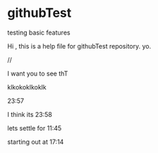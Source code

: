 # githubTest

testing basic features

Hi , this is a help file for githubTest repository.
yo.

//

I want you to see thT




klkokoklkoklk

23:57

I think its 23:58


lets settle for 11:45

starting out at 17:14 

